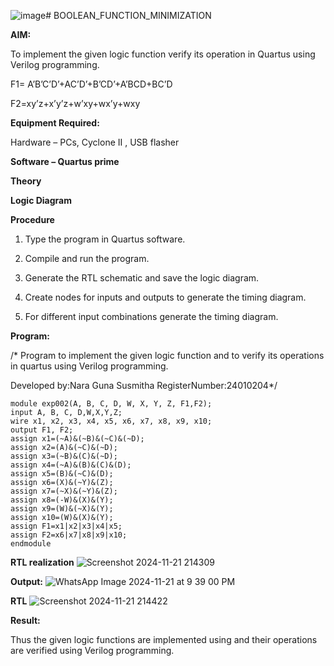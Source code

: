 ![image](https://github.com/user-attachments/assets/6884df4b-4b6f-4302-9fe4-23aeaffed370)# BOOLEAN_FUNCTION_MINIMIZATION

**AIM:**

To implement the given logic function verify its operation in Quartus using Verilog programming.

F1= A’B’C’D’+AC’D’+B’CD’+A’BCD+BC’D 

F2=xy’z+x’y’z+w’xy+wx’y+wxy

**Equipment Required:**

Hardware – PCs, Cyclone II , USB flasher

**Software – Quartus prime**

**Theory**

**Logic Diagram**

**Procedure**

1.	Type the program in Quartus software.

2.	Compile and run the program.

3.	Generate the RTL schematic and save the logic diagram.

4.	Create nodes for inputs and outputs to generate the timing diagram.

5.	For different input combinations generate the timing diagram.


**Program:**

/* Program to implement the given logic function and to verify its operations in quartus using Verilog programming. 

Developed by:Nara Guna Susmitha RegisterNumber:24010204*/

```
module exp002(A, B, C, D, W, X, Y, Z, F1,F2);
input A, B, C, D,W,X,Y,Z;
wire x1, x2, x3, x4, x5, x6, x7, x8, x9, x10;
output F1, F2;
assign x1=(~A)&(~B)&(~C)&(~D);
assign x2=(A)&(~C)&(~D);
assign x3=(~B)&(C)&(~D);
assign x4=(~A)&(B)&(C)&(D);
assign x5=(B)&(~C)&(D);
assign x6=(X)&(~Y)&(Z);
assign x7=(~X)&(~Y)&(Z);
assign x8=(-W)&(X)&(Y);
assign x9=(W)&(~X)&(Y);
assign x10=(W)&(X)&(Y);
assign F1=x1|x2|x3|x4|x5;
assign F2=x6|x7|x8|x9|x10;
endmodule

```

**RTL realization**
![Screenshot 2024-11-21 214309](https://github.com/user-attachments/assets/26a6b4fb-6d1a-4977-b19e-294f47dacdad)

**Output:**
![WhatsApp Image 2024-11-21 at 9 39 00 PM](https://github.com/user-attachments/assets/4f1beb3e-3666-4771-a74c-27824b4d01de)

**RTL**
![Screenshot 2024-11-21 214422](https://github.com/user-attachments/assets/e50f66e0-e871-4904-9aff-be770893986a)

**Result:**

Thus the given logic functions are implemented using and their operations are verified using Verilog programming.


